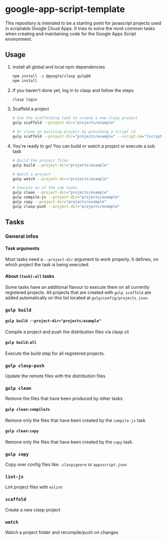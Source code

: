 # google-app-script-template
This repository is intended to be a starting point for javascript projects used in scriptable Google Cloud Apps.
It tries to solve the most common tasks when creating and maintaining code for the Google Apps Script environment.

## Usage

1. Install all global and local npm dependencies 
   ```bash
   npm install -g @google/clasp gulp@4
   npm install
   ```

1. If you haven't done yet, log in to clasp and follow the steps
   ```bash
   clasp login
   ```

1. Scaffold a project
   ```bash
   # Use the scaffolding task to create a new clasp project
   gulp scaffold --project-dir="projects/example"

   # Or clone an existing project by providing a script id
   gulp scaffold --project-dir="projects/example" --script-id="{scriptId}"

1. You're ready to go! You can build or watch a project or execute a sub task
   ```bash
   # Build the project files
   gulp build --project-dir="projects/example"
   
   # Watch a project
   gulp watch --project-dir="projects/example"
   
   # Execute on of the sub tasks
   gulp clean --project-dir="projects/example"
   gulp compile-js --project-dir="projects/example"
   gulp copy --project-dir="projects/example"
   gulp clasp-push --project-dir="projects/example"
   ```

## Tasks

### General infos

#### Task arguments
Most tasks need a `--project-dir` argument to work properly. It defines, on which project the task is being executed.

#### About `{task}:all` tasks
Some tasks have an additional flavour to execute them on all currently registered projects.
All projects that are created with `gulp scaffold` are added automatically on this list located at 
`gulp/config/projects.json`.

### `gulp build`

#### `gulp build --project-dir="projects/example"`
Compile a project and push the distribution files via clasp cli

#### `gulp build:all`
Execute the build step for all registered projects. 

### `gulp clasp-push`
Update the remote files with the distribution files

### `gulp clean`
Remove the files that have been produced by other tasks

#### `gulp clean:compileJs`
Remove only the files that have been created by the `compile-js` task

#### `gulp clean:copy`
Remove only the files that have been created by the `copy` task. 

### `gulp copy`
Copy over config files like `.claspignore` or `appsscript.json`

### `lint-js`
Lint project files with `eslint`

### `scaffold`
Create a new clasp project

### `watch`
Watch a project folder and recompile/push on changes
